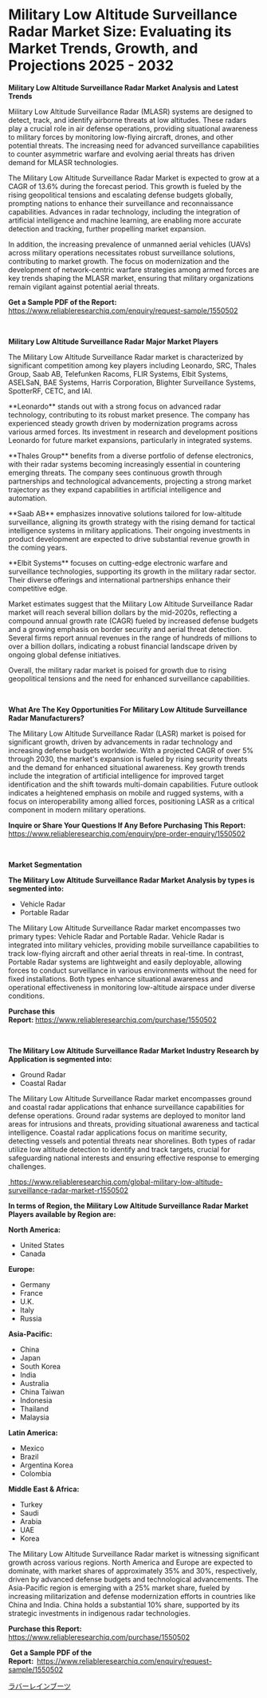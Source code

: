 <p><h1>Military Low Altitude Surveillance Radar Market Size: Evaluating its Market Trends, Growth, and Projections 2025 - 2032</h1></p><p><strong>Military Low Altitude Surveillance Radar Market Analysis and Latest Trends</strong></p>
<p><p>Military Low Altitude Surveillance Radar (MLASR) systems are designed to detect, track, and identify airborne threats at low altitudes. These radars play a crucial role in air defense operations, providing situational awareness to military forces by monitoring low-flying aircraft, drones, and other potential threats. The increasing need for advanced surveillance capabilities to counter asymmetric warfare and evolving aerial threats has driven demand for MLASR technologies.</p><p>The Military Low Altitude Surveillance Radar Market is expected to grow at a CAGR of 13.6% during the forecast period. This growth is fueled by the rising geopolitical tensions and escalating defense budgets globally, prompting nations to enhance their surveillance and reconnaissance capabilities. Advances in radar technology, including the integration of artificial intelligence and machine learning, are enabling more accurate detection and tracking, further propelling market expansion.</p><p>In addition, the increasing prevalence of unmanned aerial vehicles (UAVs) across military operations necessitates robust surveillance solutions, contributing to market growth. The focus on modernization and the development of network-centric warfare strategies among armed forces are key trends shaping the MLASR market, ensuring that military organizations remain vigilant against potential aerial threats.</p></p>
<p><strong>Get a Sample PDF of the Report:&nbsp;</strong> <a href="https://www.reliableresearchiq.com/enquiry/request-sample/1550502?utm_campaign=1082&utm_medium=2&utm_source=Github&utm_content=ia&utm_term=27022025&utm_id=military-low-altitude-surveillance-radar">https://www.reliableresearchiq.com/enquiry/request-sample/1550502</a></p>
<p>&nbsp;</p>
<p><strong>Military Low Altitude Surveillance Radar Major Market Players</strong></p>
<p><p>The Military Low Altitude Surveillance Radar market is characterized by significant competition among key players including Leonardo, SRC, Thales Group, Saab AB, Telefunken Racoms, FLIR Systems, Elbit Systems, ASELSaN, BAE Systems, Harris Corporation, Blighter Surveillance Systems, SpotterRF, CETC, and IAI.</p><p>**Leonardo** stands out with a strong focus on advanced radar technology, contributing to its robust market presence. The company has experienced steady growth driven by modernization programs across various armed forces. Its investment in research and development positions Leonardo for future market expansions, particularly in integrated systems.</p><p>**Thales Group** benefits from a diverse portfolio of defense electronics, with their radar systems becoming increasingly essential in countering emerging threats. The company sees continuous growth through partnerships and technological advancements, projecting a strong market trajectory as they expand capabilities in artificial intelligence and automation.</p><p>**Saab AB** emphasizes innovative solutions tailored for low-altitude surveillance, aligning its growth strategy with the rising demand for tactical intelligence systems in military applications. Their ongoing investments in product development are expected to drive substantial revenue growth in the coming years.</p><p>**Elbit Systems** focuses on cutting-edge electronic warfare and surveillance technologies, supporting its growth in the military radar sector. Their diverse offerings and international partnerships enhance their competitive edge.</p><p>Market estimates suggest that the Military Low Altitude Surveillance Radar market will reach several billion dollars by the mid-2020s, reflecting a compound annual growth rate (CAGR) fueled by increased defense budgets and a growing emphasis on border security and aerial threat detection. Several firms report annual revenues in the range of hundreds of millions to over a billion dollars, indicating a robust financial landscape driven by ongoing global defense initiatives. </p><p>Overall, the military radar market is poised for growth due to rising geopolitical tensions and the need for enhanced surveillance capabilities.</p></p>
<p>&nbsp;</p>
<p><strong>What Are The Key Opportunities For Military Low Altitude Surveillance Radar Manufacturers?</strong></p>
<p><p>The Military Low Altitude Surveillance Radar (LASR) market is poised for significant growth, driven by advancements in radar technology and increasing defense budgets worldwide. With a projected CAGR of over 5% through 2030, the market's expansion is fueled by rising security threats and the demand for enhanced situational awareness. Key growth trends include the integration of artificial intelligence for improved target identification and the shift towards multi-domain capabilities. Future outlook indicates a heightened emphasis on mobile and rugged systems, with a focus on interoperability among allied forces, positioning LASR as a critical component in modern military operations.</p></p>
<p><strong>Inquire or Share Your Questions If Any Before Purchasing This Report:</strong> <a href="https://www.reliableresearchiq.com/enquiry/pre-order-enquiry/1550502?utm_campaign=1082&utm_medium=2&utm_source=Github&utm_content=ia&utm_term=27022025&utm_id=military-low-altitude-surveillance-radar">https://www.reliableresearchiq.com/enquiry/pre-order-enquiry/1550502</a></p>
<p>&nbsp;</p>
<p><strong>Market Segmentation</strong></p>
<p><strong>The Military Low Altitude Surveillance Radar Market Analysis by types is segmented into:</strong></p>
<p><ul><li>Vehicle Radar</li><li>Portable Radar</li></ul></p>
<p><p>The Military Low Altitude Surveillance Radar market encompasses two primary types: Vehicle Radar and Portable Radar. Vehicle Radar is integrated into military vehicles, providing mobile surveillance capabilities to track low-flying aircraft and other aerial threats in real-time. In contrast, Portable Radar systems are lightweight and easily deployable, allowing forces to conduct surveillance in various environments without the need for fixed installations. Both types enhance situational awareness and operational effectiveness in monitoring low-altitude airspace under diverse conditions.</p></p>
<p><strong>Purchase this Report:&nbsp;</strong><a href="https://www.reliableresearchiq.com/purchase/1550502?utm_campaign=1082&utm_medium=2&utm_source=Github&utm_content=ia&utm_term=27022025&utm_id=military-low-altitude-surveillance-radar">https://www.reliableresearchiq.com/purchase/1550502</a></p>
<p>&nbsp;</p>
<p><strong>The Military Low Altitude Surveillance Radar Market Industry Research by Application is segmented into:</strong></p>
<p><ul><li>Ground Radar</li><li>Coastal Radar</li></ul></p>
<p><p>The Military Low Altitude Surveillance Radar market encompasses ground and coastal radar applications that enhance surveillance capabilities for defense operations. Ground radar systems are deployed to monitor land areas for intrusions and threats, providing situational awareness and tactical intelligence. Coastal radar applications focus on maritime security, detecting vessels and potential threats near shorelines. Both types of radar utilize low altitude detection to identify and track targets, crucial for safeguarding national interests and ensuring effective response to emerging challenges.</p></p>
<p><a href="https://www.reliableresearchiq.com/global-military-low-altitude-surveillance-radar-market-r1550502?utm_campaign=1082&utm_medium=2&utm_source=Github&utm_content=ia&utm_term=27022025&utm_id=military-low-altitude-surveillance-radar">&nbsp;https://www.reliableresearchiq.com/global-military-low-altitude-surveillance-radar-market-r1550502</a></p>
<p><strong>In terms of Region, the Military Low Altitude Surveillance Radar Market Players available by Region are:</strong></p>
<p>
    <p> <strong> North America: </strong>
        <ul>
            <li>United States</li>
            <li>Canada</li>
        </ul>
        </p> 
    <p> <strong> Europe: </strong>
        <ul>
            <li>Germany</li>
            <li>France</li>
            <li>U.K.</li>
            <li>Italy</li>
            <li>Russia</li>
        </ul>
        </p> 
    <p> <strong> Asia-Pacific: </strong>
        <ul>
            <li>China</li>
            <li>Japan</li>
            <li>South Korea</li>
            <li>India</li>
            <li>Australia</li>
            <li>China Taiwan</li>
            <li>Indonesia</li>
            <li>Thailand</li>
            <li>Malaysia</li>
        </ul>
        </p> 
    <p> <strong> Latin America: </strong>
        <ul>
            <li>Mexico</li>
            <li>Brazil</li>
            <li>Argentina Korea</li>
            <li>Colombia</li>
        </ul>
        </p> 
    <p> <strong> Middle East & Africa: </strong>
        <ul>
            <li>Turkey</li>
            <li>Saudi</li>
            <li>Arabia</li>
            <li>UAE</li>
            <li>Korea</li>
        </ul>
    </p>
    </p>
<p><p>The Military Low Altitude Surveillance Radar market is witnessing significant growth across various regions. North America and Europe are expected to dominate, with market shares of approximately 35% and 30%, respectively, driven by advanced defense budgets and technological advancements. The Asia-Pacific region is emerging with a 25% market share, fueled by increasing militarization and defense modernization efforts in countries like China and India. China holds a substantial 10% share, supported by its strategic investments in indigenous radar technologies.</p></p>
<p><strong>Purchase this Report: </strong><a href="https://www.reliableresearchiq.com/purchase/1550502?utm_campaign=1082&utm_medium=2&utm_source=Github&utm_content=ia&utm_term=27022025&utm_id=military-low-altitude-surveillance-radar">https://www.reliableresearchiq.com/purchase/1550502</a></p>
<p>&nbsp;<strong>Get a Sample PDF of the Report:&nbsp;&nbsp;</strong><a href="https://www.reliableresearchiq.com/enquiry/request-sample/1550502?utm_campaign=1082&utm_medium=2&utm_source=Github&utm_content=ia&utm_term=27022025&utm_id=military-low-altitude-surveillance-radar">https://www.reliableresearchiq.com/enquiry/request-sample/1550502</a></p>
<p><strong></strong></p>
<p><p><a href="https://github.com/lababdou/Market-Research-Report-List-6/blob/main/440695939916.md?utm_campaign=1082&utm_medium=2&utm_source=Github&utm_content=ia&utm_term=27022025&utm_id=military-low-altitude-surveillance-radar">ラバーレインブーツ</a></p></p>